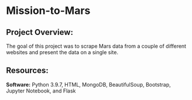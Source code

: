 # Mission-to-Mars

## Project Overview:

The goal of this project was to scrape Mars data from a couple of different websites and present the data on a single site.

## Resources:

**Software:** Python 3.9.7, HTML, MongoDB, BeautifulSoup, Bootstrap, Jupyter Notebook, and Flask
